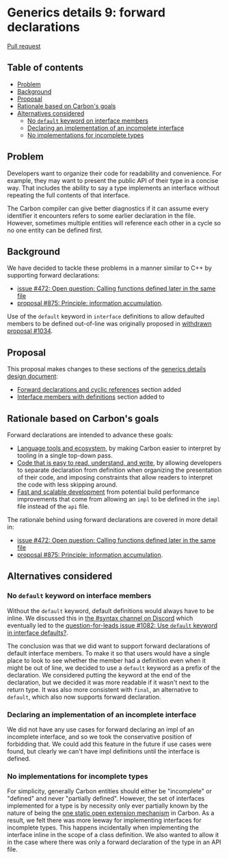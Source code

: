 # Generics details 9: forward declarations

<!--
Part of the Carbon Language project, under the Apache License v2.0 with LLVM
Exceptions. See /LICENSE for license information.
SPDX-License-Identifier: Apache-2.0 WITH LLVM-exception
-->

[Pull request](https://github.com/carbon-language/carbon-lang/pull/1084)

<!-- toc -->

## Table of contents

-   [Problem](#problem)
-   [Background](#background)
-   [Proposal](#proposal)
-   [Rationale based on Carbon's goals](#rationale-based-on-carbons-goals)
-   [Alternatives considered](#alternatives-considered)
    -   [No `default` keyword on interface members](#no-default-keyword-on-interface-members)
    -   [Declaring an implementation of an incomplete interface](#declaring-an-implementation-of-an-incomplete-interface)
    -   [No implementations for incomplete types](#no-implementations-for-incomplete-types)

<!-- tocstop -->

## Problem

Developers want to organize their code for readability and convenience. For
example, they may want to present the public API of their type in a concise way.
That includes the ability to say a type implements an interface without
repeating the full contents of that interface.

The Carbon compiler can give better diagnostics if it can assume every
identifier it encounters refers to some earlier declaration in the file.
However, sometimes multiple entities will reference each other in a cycle so no
one entity can be defined first.

## Background

We have decided to tackle these problems in a manner similar to C++ by
supporting forward declarations:

-   [issue #472: Open question: Calling functions defined later in the same file](https://github.com/carbon-language/carbon-lang/issues/472)
-   [proposal #875: Principle: information accumulation](https://github.com/carbon-language/carbon-lang/pull/875).

Use of the `default` keyword in `interface` definitions to allow defaulted
members to be defined out-of-line was originally proposed in
[withdrawn proposal #1034](https://github.com/carbon-language/carbon-lang/pull/1034).

## Proposal

This proposal makes changes to these sections of the
[generics details design document](/docs/design/generics/details.md):

-   [Forward declarations and cyclic references](/docs/design/generics/details.md#forward-declarations-and-cyclic-references)
    section added
-   [Interface members with definitions](/docs/design/generics/details.md#interface-members-with-definitions)
    section added to

## Rationale based on Carbon's goals

Forward declarations are intended to advance these goals:

-   [Language tools and ecosystem](/docs/project/goals.md#language-tools-and-ecosystem),
    by making Carbon easier to interpret by tooling in a single top-down pass.
-   [Code that is easy to read, understand, and write](/docs/project/goals.md#code-that-is-easy-to-read-understand-and-write),
    by allowing developers to separate declaration from definition when
    organizing the presentation of their code, and imposing constraints that
    allow readers to interpret the code with less skipping around.
-   [Fast and scalable development](/docs/project/goals.md#fast-and-scalable-development)
    from potential build performance improvements that come from allowing an
    `impl` to be defined in the `impl` file instead of the `api` file.

The rationale behind using forward declarations are covered in more detail in:

-   [issue #472: Open question: Calling functions defined later in the same file](https://github.com/carbon-language/carbon-lang/issues/472)
-   [proposal #875: Principle: information accumulation](https://github.com/carbon-language/carbon-lang/pull/875).

## Alternatives considered

### No `default` keyword on interface members

Without the `default` keyword, default definitions would always have to be
inline. We discussed this in
[the #syntax channel on Discord](https://discord.com/channels/655572317891461132/709488742942900284/941408009689641010)
which eventually led to the
[question-for-leads issue #1082: Use `default` keyword in interface defaults?](https://github.com/carbon-language/carbon-lang/issues/1082).

The conclusion was that we did want to support forward declarations of default
interface members. To make it so that users would have a single place to look to
see whether the member had a definition even when it might be out of line, we
decided to use a `default` keyword as a prefix of the declaration. We considered
putting the keyword at the end of the declaration, but we decided it was more
readable if it wasn't next to the return type. It was also more consistent with
`final`, an alternative to `default`, which also now supports forward
declaration.

### Declaring an implementation of an incomplete interface

We did not have any use cases for forward declaring an impl of an incomplete
interface, and so we took the conservative position of forbidding that. We could
add this feature in the future if use cases were found, but clearly we can't
have impl definitions until the interface is defined.

### No implementations for incomplete types

For simplicity, generally Carbon entities should either be "incomplete" or
"defined" and never "partially defined". However, the set of interfaces
implemented for a type is by necessity only ever partially known by the nature
of being the
[one static open extension mechanism](https://github.com/carbon-language/carbon-lang/pull/998)
in Carbon. As a result, we felt there was more leeway for implementing
interfaces for incomplete types. This happens incidentally when implementing the
interface inline in the scope of a class definition. We also wanted to allow it
in the case where there was only a forward declaration of the type in an API
file.
